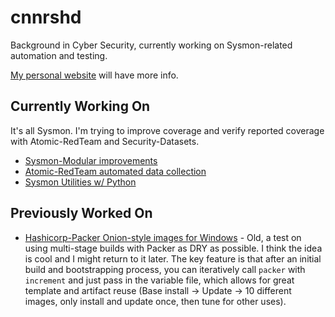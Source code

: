 # cnnrshd

Background in Cyber Security, currently working on Sysmon-related automation and testing.

[My personal website](https://connorshade.com) will have more info.

## Currently Working On

It's all Sysmon. I'm trying to improve coverage and verify reported coverage with Atomic-RedTeam and Security-Datasets.

- [Sysmon-Modular improvements](https://github.com/cnnrshd/sysmon-modular)
- [Atomic-RedTeam automated data collection](https://github.com/cnnrshd/atomic-datasets-utils)
- [Sysmon Utilities w/ Python](https://github.com/cnnrshd/sysmon_utils)

## Previously Worked On

- [Hashicorp-Packer Onion-style images for Windows](https://github.com/cnnrshd/packer-templates) - Old, a test on using multi-stage builds with Packer as DRY as possible. I think the idea is cool and I might return to it later. The key feature is that after an initial build and bootstrapping process, you can iteratively call `packer` with `increment` and just pass in the variable file, which allows for great template and artifact reuse (Base install -> Update -> 10 different images, only install and update once, then tune for other uses).
